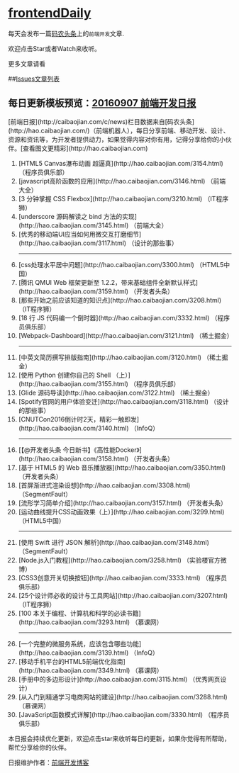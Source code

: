 # [frontendDaily](https://github.com/kujian/frontendDaily/issues) 

每天会发布一篇[码农头条](http://hao.caibaojian.com)上的`前端开发`文章.

欢迎点击Star或者Watch来收听。

更多文章请看

##[Issues文章列表](https://github.com/kujian/frontendDaily/issues)

## 每日更新模板预览：[20160907 前端开发日报](https://github.com/kujian/frontendDaily/issues)

<p>[前端日报](http://caibaojian.com/c/news)栏目数据来自[码农头条](http://hao.caibaojian.com/)（前端机器人），每日分享前端、移动开发、设计、资源和资讯等，为开发者提供动力，如果觉得内容对你有用，记得分享给你的小伙伴。[查看图文更精彩](http://hao.caibaojian.com)</p><ol><li>[HTML5 Canvas瀑布动画 超逼真](http://hao.caibaojian.com/3154.html) （程序员俱乐部）</li><li>[javascript高阶函数的应用](http://hao.caibaojian.com/3146.html) （前端大全）</li><li>[3 分钟掌握 CSS Flexbox](http://hao.caibaojian.com/3210.html) （IT程序狮）</li><li>[underscore 源码解读之 bind 方法的实现](http://hao.caibaojian.com/3145.html) （前端大全）</li><li>[优秀的移动端UI应当如何用微交互打磨细节](http://hao.caibaojian.com/3117.html) （设计的那些事）</li><hr/><li>[css处理水平居中问题](http://hao.caibaojian.com/3300.html) （HTML5中国）</li><li>[腾讯 QMUI Web 框架更新至 1.2.2，带来基础组件全新默认样式](http://hao.caibaojian.com/3159.html) （开发者头条）</li><li>[那些开始之前应该知道的知识点](http://hao.caibaojian.com/3208.html) （IT程序狮）</li><li>[18 行 JS 代码编一个倒时器](http://hao.caibaojian.com/3332.html) （程序员俱乐部）</li><li>[Webpack-Dashboard](http://hao.caibaojian.com/3121.html) （稀土掘金）</li><hr/><li>[中英文简历撰写排版指南](http://hao.caibaojian.com/3120.html) （稀土掘金）</li><li>[使用 Python 创建你自己的 Shell （上）](http://hao.caibaojian.com/3155.html) （程序员俱乐部）</li><li>[Glide 源码导读](http://hao.caibaojian.com/3122.html) （稀土掘金）</li><li>[Spotify官网的用户体验变迁](http://hao.caibaojian.com/3118.html) （设计的那些事）</li><li>[CNUTCon2016倒计时2天，精彩一触即发](http://hao.caibaojian.com/3140.html) （InfoQ）</li><hr/><li>[【@开发者头条 今日新书】《高性能Docker》](http://hao.caibaojian.com/3158.html) （开发者头条）</li><li>[基于 HTML5 的 Web 音乐播放器](http://hao.caibaojian.com/3350.html) （开发者头条）</li><li>[首屏渐进式渲染设想](http://hao.caibaojian.com/3308.html) （SegmentFault）</li><li>[流形学习简单介绍](http://hao.caibaojian.com/3157.html) （开发者头条）</li><li>[运动曲线提升CSS动画效果（上）](http://hao.caibaojian.com/3299.html) （HTML5中国）</li><hr/><li>[使用 Swift 进行 JSON 解析](http://hao.caibaojian.com/3148.html) （SegmentFault）</li><li>[Node.js入门教程](http://hao.caibaojian.com/3258.html) （实验楼官方微博）</li><li>[CSS3创意开关切换按钮](http://hao.caibaojian.com/3333.html) （程序员俱乐部）</li><li>[25个设计师必收的设计与工具网站](http://hao.caibaojian.com/3207.html) （IT程序狮）</li><li>[100 本关于编程、计算机和科学的必读书籍](http://hao.caibaojian.com/3293.html) （慕课网）</li><hr/><li>[一个完整的微服务系统，应该包含哪些功能](http://hao.caibaojian.com/3139.html) （InfoQ）</li><li>[移动手机平台的HTML5前端优化指南](http://hao.caibaojian.com/3349.html) （慕课网）</li><li>[手册中的多边形设计](http://hao.caibaojian.com/3115.html) （优秀网页设计）</li><li>[从入门到精通学习电商网站的建设](http://hao.caibaojian.com/3288.html) （慕课网）</li><li>[JavaScript函数模式详解](http://hao.caibaojian.com/3330.html) （程序员俱乐部）</li></ol>

本日报会持续优化更新，欢迎点击star来收听每日的更新，如果你觉得有所帮助，帮忙分享给你的伙伴。

日报维护作者：[前端开发博客](http://caibaojian.com)
